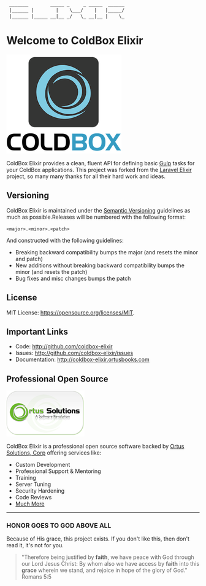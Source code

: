 ```
 _______        _____ _     _ _____  ______
 |______ |        |    \___/    |   |_____/
 |______ |_____ __|__ _/   \_ __|__ |    \_

```

# Welcome to ColdBox Elixir

![ColdBox Platform](./images/ColdBoxLogo2015_300.png)

ColdBox Elixir provides a clean, fluent API for defining basic [Gulp](http://gulpjs.com/) tasks for your ColdBox applications.  This project was forked from the [Laravel Elixir](https://github.com/laravel/elixir) project, so many many thanks for all their hard work and ideas.

## Versioning

ColdBox Elixir is maintained under the [Semantic Versioning](http://semver.org) guidelines as much as possible.Releases will be numbered with the following format:

```
<major>.<minor>.<patch>
```

And constructed with the following guidelines:

* Breaking backward compatibility bumps the major \(and resets the minor and patch\)
* New additions without breaking backward compatibility bumps the minor \(and resets the patch\)
* Bug fixes and misc changes bumps the patch

## License

MIT License: [https:\/\/opensource.org\/licenses\/MIT](https://opensource.org/licenses/MIT).

## Important Links

* Code: [http:\/\/github.com\/coldbox-elixir](http://github.com/coldbox-elixir)
* Issues: [http:\/\/github.com\/coldbox-elixir\/issues](http://github.com/coldbox-elixir/issues)
* Documentation: [http:\/\/coldbox-elixir.ortusbooks.com](http://coldbox-elixir.ortusbooks.com)

## Professional Open Source

![Ortus Solutions, Corp](images/ortussolutions_button.png)

ColdBox Elixir is a professional open source software backed by [Ortus Solutions, Corp](http://www.ortussolutions.com/services) offering services like:

* Custom Development
* Professional Support & Mentoring
* Training
* Server Tuning
* Security Hardening
* Code Reviews
* [Much More](http://www.ortussolutions.com/services)

---

### HONOR GOES TO GOD ABOVE ALL

Because of His grace, this project exists. If you don't like this, then don't read it, it's not for you.

> "Therefore being justified by **faith**, we have peace with God through our Lord Jesus Christ:
> By whom also we have access by **faith** into this **grace** wherein we stand, and rejoice in hope of the glory of God." Romans 5:5

